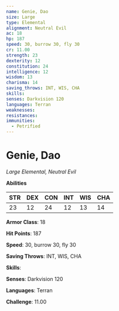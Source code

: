 ```yaml
---
name: Genie, Dao
size: Large
type: Elemental
alignment: Neutral Evil
ac: 18
hp: 187
speed: 30, burrow 30, fly 30
cr: 11.00
strength: 23
dexterity: 12
constitution: 24
intelligence: 12
wisdom: 13
charisma: 14
saving_throws: INT, WIS, CHA
skills: 
senses: Darkvision 120
languages: Terran
weaknesses:
resistances:
immunities:
  - Petrified
---
```


# Genie, Dao

*Large Elemental, Neutral Evil*

**Abilities**

| STR | DEX | CON | INT | WIS | CHA |
| --- | --- | --- | --- | --- | --- |
| 23 | 12 | 24 | 12 | 13 | 14 |

**Armor Class**: 18

**Hit Points**: 187

**Speed**: 30, burrow 30, fly 30

**Saving Throws**: INT, WIS, CHA

**Skills**: 

**Senses**: Darkvision 120

**Languages**: Terran

**Challenge**: 11.00

